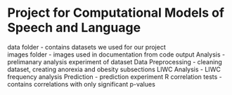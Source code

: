 # Project for Computational Models of Speech and Language

data folder - contains datasets we used for our project </br>
images folder - images used in documentation from code output
Analysis  - prelimanary analysis experiment of dataset
Data Preprocessing - cleaning dataset, creating anorexia and obesity subsections
LIWC Analysis - LIWC frequency analysis
Prediction - prediction experiment
R correlation tests - contains correlations with only significant p-values



